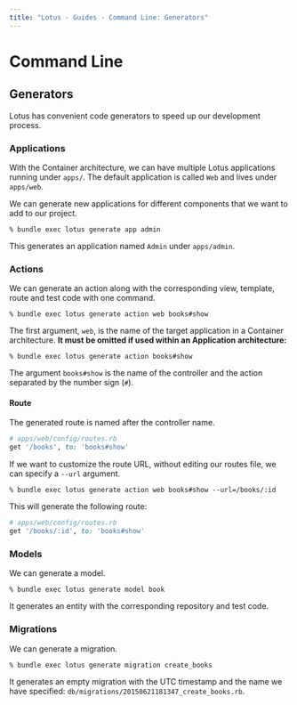 ```yaml
---
title: "Lotus - Guides - Command Line: Generators"
---
```


# Command Line

## Generators

Lotus has convenient code generators to speed up our development process.

### Applications

With the Container architecture, we can have multiple Lotus applications running under `apps/`.
The default application is called `Web` and lives under `apps/web`.

We can generate new applications for different components that we want to add to our project.

```shell
% bundle exec lotus generate app admin
```

This generates an application named `Admin` under `apps/admin`.

### Actions

We can generate an action along with the corresponding view, template, route and test code with one command.

```shell
% bundle exec lotus generate action web books#show
```

The first argument, `web`, is the name of the target application in a Container architecture.
**It must be omitted if used within an Application architecture:**


```shell
% bundle exec lotus generate action books#show
```

The argument `books#show` is the name of the controller and the action separated by the number sign (`#`).

#### Route

The generated route is named after the controller name.

```ruby
# apps/web/config/routes.rb
get '/books', to: 'books#show'
```

If we want to customize the route URL, without editing our routes file, we can specify a `--url` argument.

```shell
% bundle exec lotus generate action web books#show --url=/books/:id
```

This will generate the following route:

```ruby
# apps/web/config/routes.rb
get '/books/:id', to: 'books#show'
```

### Models

We can generate a model.

```shell
% bundle exec lotus generate model book
```

It generates an entity with the corresponding repository and test code.

### Migrations

We can generate a migration.

```shell
% bundle exec lotus generate migration create_books
```

It generates an empty migration with the UTC timestamp and the name we have specified: `db/migrations/20150621181347_create_books.rb`.
